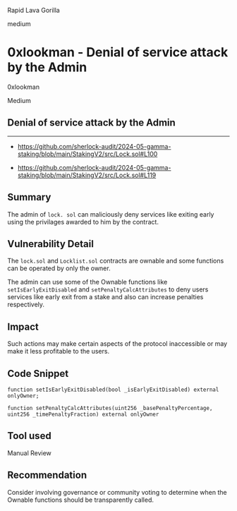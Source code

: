 Rapid Lava Gorilla

medium

# 0xlookman -  Denial of service attack by the Admin

0xlookman 

Medium 

## Denial of service attack by the Admin
---
- https://github.com/sherlock-audit/2024-05-gamma-staking/blob/main/StakingV2/src/Lock.sol#L100

- https://github.com/sherlock-audit/2024-05-gamma-staking/blob/main/StakingV2/src/Lock.sol#L119

## Summary
The admin of `lock. sol` can maliciously deny services like exiting early using the privilages awarded to him by the contract. 

## Vulnerability Detail
The `lock.sol` and `Locklist.sol` contracts are ownable and some functions can be operated by only the owner. 

The admin can use some of the Ownable functions like `setIsEarlyExitDisabled` and `setPenaltyCalcAttributes` to deny users services like early exit from a stake and also can increase penalties respectively. 

## Impact
Such actions may make certain aspects of the protocol inaccessible or may make it less profitable to the users.

## Code Snippet
```Solidity 
function setIsEarlyExitDisabled(bool _isEarlyExitDisabled) external onlyOwner;

function setPenaltyCalcAttributes(uint256 _basePenaltyPercentage, uint256 _timePenaltyFraction) external onlyOwner

```

## Tool used

Manual Review

## Recommendation
Consider involving governance or community voting to determine when the Ownable functions should be transparently called.